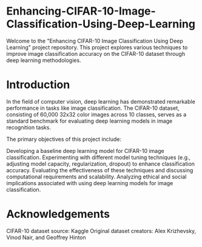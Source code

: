 # Enhancing-CIFAR-10-Image-Classification-Using-Deep-Learning

Welcome to the "Enhancing CIFAR-10 Image Classification Using Deep Learning" project repository. This project explores various techniques to improve image classification accuracy on the CIFAR-10 dataset through deep learning methodologies.

# Introduction
In the field of computer vision, deep learning has demonstrated remarkable performance in tasks like image classification. The CIFAR-10 dataset, consisting of 60,000 32x32 color images across 10 classes, serves as a standard benchmark for evaluating deep learning models in image recognition tasks.

The primary objectives of this project include:

Developing a baseline deep learning model for CIFAR-10 image classification.
Experimenting with different model tuning techniques (e.g., adjusting model capacity, regularization, dropout) to enhance classification accuracy.
Evaluating the effectiveness of these techniques and discussing computational requirements and scalability.
Analyzing ethical and social implications associated with using deep learning models for image classification.

# Acknowledgements
CIFAR-10 dataset source: Kaggle
Original dataset creators: Alex Krizhevsky, Vinod Nair, and Geoffrey Hinton
